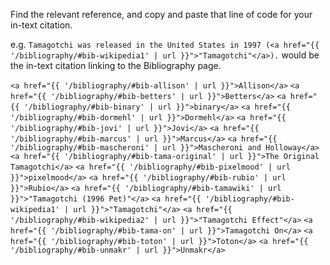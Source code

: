 Find the relevant reference, and copy and paste that line of code for your in-text citation.

e.g. `Tamagotchi was released in the United States in 1997 (<a href="{{ '/bibliography/#bib-wikipedia1' | url }}">"Tamagotchi"</a>).` would be the in-text citation linking to the Bibliography page.

`<a href="{{ '/bibliography/#bib-allison' | url }}">Allison</a>`
`<a href="{{ '/bibliography/#bib-betters' | url }}">Betters</a>`
`<a href="{{ '/bibliography/#bib-binary' | url }}">binary</a>`
`<a href="{{ '/bibliography/#bib-dormehl' | url }}">Dormehl</a>`
`<a href="{{ '/bibliography/#bib-jovi' | url }}">Jovi</a>`
`<a href="{{ '/bibliography/#bib-marcus' | url }}">Marcus</a>`
`<a href="{{ '/bibliography/#bib-mascheroni' | url }}">Mascheroni and Holloway</a>`
`<a href="{{ '/bibliography/#bib-tama-original' | url }}">The Original Tamagotchi</a>`
`<a href="{{ '/bibliography/#bib-pixelmood' | url }}">pixelmood</a>`
`<a href="{{ '/bibliography/#bib-rubio' | url }}">Rubio</a>`
`<a href="{{ '/bibliography/#bib-tamawiki' | url }}">"Tamagotchi (1996 Pet)"</a>`
`<a href="{{ '/bibliography/#bib-wikipedia1' | url }}">"Tamagotchi"</a>`
`<a href="{{ '/bibliography/#bib-wikipedia2' | url }}">"Tamagotchi Effect"</a>`
`<a href="{{ '/bibliography/#bib-tama-on' | url }}">Tamagotchi On</a>`
`<a href="{{ '/bibliography/#bib-toton' | url }}">Toton</a>`
`<a href="{{ '/bibliography/#bib-unmakr' | url }}">Unmakr</a>`
